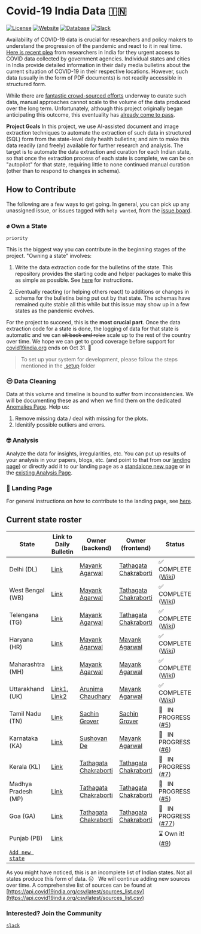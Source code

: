 # Covid-19 India Data 🇮🇳

[![License](https://img.shields.io/badge/license-MIT-purple)](https://github.com/IBM/covid19-india-data/blob/main/LICENSE)
[![Website](https://img.shields.io/badge/website-up-deep%20green)](https://ibm.biz/covid-data-india)
[![Database](https://img.shields.io/badge/database-download-blue)](https://www.dropbox.com/s/hbe04q6vtzapdam/covid-india.db?dl=1)
[![Slack](https://img.shields.io/badge/community-slack-red)](https://join.slack.com/t/covid-19-india-data/shared_invite/zt-uej5v98i-mjggggkLMASKFbZRXzq4xw)

Availability of COVID-19 data is crucial for researchers and policy makers to understand the progression of the pandemic and react to it in real time. [Here is recent plea](https://www.sciencemag.org/news/2021/05/there-are-so-many-hurdles-indian-scientists-plead-government-unlock-covid-19-data) from researchers in India for they urgent access to COVID data collected by government agencies. Individual states and cities in India provide detailed information in their daily media bulletins about the current situation of COVID-19 in their respective locations. However, such data (usually in the form of PDF documents) is not readily accessible in structured form.

While there are [fantastic crowd-sourced efforts](https://www.covid19india.org/) underway to curate such data, manual approaches cannot scale to the volume of the data produced over the long term. Unfortunately, although this project originally began anticipating this outcome, this eventuality has [already come to pass](https://blog.covid19india.org/2021/08/07/end/).

**Project Goals** In this project, we use AI-assisted document and image extraction techniques to automate the extraction of such data in structured (SQL) form from the state-level daily health bulletins; and aim to make this data readily (and freely) available for further research and analysis. The target is to automate the data extraction and curation for each Indian state, so that once the extraction process of each state is complete, we can be on "autopilot" for that state, requiring little to none continued manual curation (other than to respond to changes in schema).

## How to Contribute

The following are a few ways to get going. In general, you can pick up any unassigned issue, or issues tagged with `help wanted`, from the [issue board](https://github.com/IBM/covid19-india-data/issues). 

### ✊ Own a State

`priority`

This is the biggest way you can contribute in the beginning stages of the project. 
"Owning a state" involves:

1. Write the data extraction code for the bulletins of the state. 
This repository provides the starting code and helper packages to make this as simple as possible.
See [here](data_extractor) for instructions. 

2. Eventually reacting (or helping others react) to additions or changes in schema for the
bulletins being put out by that state. The schemas have remained quite stable all this while 
but this issue may show up in a few states as the pandemic evolves.

For the project to succeed, this is the **most crucial part**. Once the data extraction 
code for a state is done, the logging of data for that state is automatic and we can 
~~sit back and relax~~ scale up to the rest of the country over time.
We hope we can get to good coverage before support for 
[covid19india.org](https://blog.covid19india.org/2021/08/07/end/)
ends on Oct 31. 🤞

> To set up your system for development, please follow the steps mentioned in the [.setup](/.setup) folder

### 😒 Data Cleaning

Data at this volume and timeline is bound to suffer from inconsistencies. We will be documenting these as and when we find them on
the dedicated [Anomalies Page](https://india-covid-19-data.mybluemix.net/#/anomalies). Help us:

1. Remove missing data / deal with missing for the plots.
2. Idenitify possible outliers and errors. 

### 🤓 Analysis

Analyze the data for insights, irregularities, etc. You can put up results of your analysis in your papers, blogs, etc. 
(and point to that from our [landing page](https://ibm.biz/covid-data-india)) or directly add it to our landing page as a 
[standalone new page](frontend/README.md#adding-a-new-page) or in the [existing Analysis Page](https://india-covid-19-data.mybluemix.net/#/analysis).

### 🧐 Landing Page

For general instructions on how to contribute to the landing page, see [here](./frontend/README.md).

## Current state roster

| State | Link to Daily Bulletin | Owner (backend) | Owner (frontend) | Status |
|-------|------------------------|-----------------|------------------|--------|
| Delhi (DL) | [Link](http://health.delhigovt.nic.in/wps/wcm/connect/doit_health/Health/Home/Covid19/Bulletin+August+2021) | [Mayank Agarwal](https://github.com/MayankAgarwal) | [Tathagata Chakraborti](https://github.com/TathagataChakraborti) | :white_check_mark: &nbsp; COMPLETE ([Wiki](https://github.com/IBM/covid19-india-data/wiki/States#delhi-dl-database-schema)) |
| West Bengal (WB) | [Link](https://www.wbhealth.gov.in/pages/corona/bulletin) | [Mayank Agarwal](https://github.com/MayankAgarwal) | [Tathagata Chakraborti](https://github.com/TathagataChakraborti) | :white_check_mark: &nbsp; COMPLETE ([Wiki](https://github.com/IBM/covid19-india-data/wiki/States#west-bengal-wb-database-schema)) | 
| Telengana (TG) | [Link](https://covid19.telangana.gov.in/announcements/media-bulletins/) | [Mayank Agarwal](https://github.com/MayankAgarwal) | [Tathagata Chakraborti](https://github.com/TathagataChakraborti) | :white_check_mark: &nbsp; COMPLETE ([Wiki](https://github.com/IBM/covid19-india-data/wiki/States#telangana-tg-database-schema)) | 
| Haryana (HR) | [Link](http://nhmharyana.gov.in/page?id=208) | [Mayank Agarwal](https://github.com/MayankAgarwal) | [Mayank Agarwal](https://github.com/MayankAgarwal) | :white_check_mark: &nbsp; COMPLETE ([Wiki](https://github.com/IBM/covid19-india-data/wiki/States#haryana-hr-database-schema)) | 
| Maharashtra (MH) | [Link](http://arogya.maharashtra.gov.in/1175/Novel--Corona-Virus) | [Mayank Agarwal](https://github.com/MayankAgarwal) | [Mayank Agarwal](https://github.com/MayankAgarwal) | :white_check_mark: &nbsp; COMPLETE ([Wiki](https://github.com/IBM/covid19-india-data/wiki/States#maharashtra-mh-database-schema)) | 
| Uttarakhand (UK) | [Link1](https://health.uk.gov.in/pages/view/134-covid19-health-bulletin-for-uttarakhand-page-01), [Link2](https://health.uk.gov.in/pages/view/151-covid19-health-bulletin-for-uttarakhand-page-10)| [Arunima Chaudhary](https://github.com/arunima-chaudhary) | [Mayank Agarwal](https://github.com/MayankAgarwal) | :white_check_mark: &nbsp; COMPLETE ([Wiki](https://github.com/IBM/covid19-india-data/wiki/States#uttarakhand-uk-database-schema)) |
| Tamil Nadu (TN) | [Link](https://stopcorona.tn.gov.in/daily-bulletin/) | [Sachin Grover](https://github.com/sachingrover211) | [Sachin Grover](https://github.com/sachingrover211) | :construction: &nbsp; IN PROGRESS ([#5](https://github.com/IBM/covid19-india-data/issues/5)) |
| Karnataka (KA) | [Link](https://covid19.karnataka.gov.in/govt_bulletin/en) | [Sushovan De](https://github.com/sushovande) | [Mayank Agarwal](https://github.com/MayankAgarwal) | :construction: &nbsp; IN PROGRESS ([#6](https://github.com/IBM/covid19-india-data/issues/6)) |
| Kerala (KL) | [Link](https://dhs.kerala.gov.in/%e0%b4%a1%e0%b5%86%e0%b4%af%e0%b4%bf%e0%b4%b2%e0%b4%bf-%e0%b4%ac%e0%b5%81%e0%b4%b3%e0%b5%8d%e0%b4%b3%e0%b4%b1%e0%b5%8d%e0%b4%b1%e0%b4%bf%e0%b4%a8%e0%b5%8d%e2%80%8d/) | [Tathagata Chakraborti](https://github.com/TathagataChakraborti) | [Tathagata Chakraborti](https://github.com/TathagataChakraborti) | :construction: &nbsp; IN PROGRESS ([#7](https://github.com/IBM/covid19-india-data/issues/7)) |
| Madhya Pradesh (MP) | [Link](http://sarthak.nhmmp.gov.in/covid/health-bulletin/) | [Tathagata Chakraborti](https://github.com/TathagataChakraborti) | [Tathagata Chakraborti](https://github.com/TathagataChakraborti) | :construction: &nbsp; IN PROGRESS ([#5](https://github.com/IBM/covid19-india-data/issues/8)) |
| Goa (GA) | [Link](https://www.goa.gov.in/covid-19/) | [Tathagata Chakraborti](https://github.com/TathagataChakraborti) | [Tathagata Chakraborti](https://github.com/TathagataChakraborti) | :construction: &nbsp; IN PROGRESS ([#77](https://github.com/IBM/covid19-india-data/issues/77)) |
| Punjab (PB) | [Link](http://covaprod.punjab.gov.in/covid-response.html?language=e) | | | ⌛ Own it! ([#9](https://github.com/IBM/covid19-india-data/issues/9)) |
| [`Add new state`](https://github.com/IBM/covid19-india-data/issues/new?assignees=&labels=new+state&template=new-state-template.md&title=New+State%3A+%5BENTER+NAME+HERE%5D) | |  |  | |  |

As you might have noticed, this is an incomplete list of Indian states. 
Not all states produce this form of data. ☹️
&nbsp; We will continue adding new sources over time. A comprehensive list of sources can be found at [https://api.covid19india.org/csv/latest/sources_list.csv](https://api.covid19india.org/csv/latest/sources_list.csv)

### Interested? Join the Community 

[`slack`](https://join.slack.com/t/covid-19-india-data/shared_invite/zt-uej5v98i-mjggggkLMASKFbZRXzq4xw)
